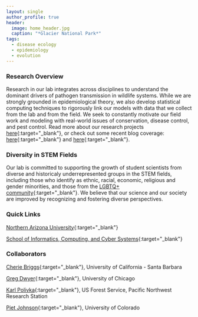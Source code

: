 ```yaml
---
layout: single
author_profile: true
header:
  image: home_header.jpg
  caption: "*Glacier National Park*"
tags:
  - disease ecology
  - epidemiology
  - evolution
---
```



### Research Overview
Research in our lab integrates across disciplines to understand the dominant drivers of pathogen transmission in wildlife systems. While we are strongly grounded in epidemiological theory, we also develop statistical computing techniques to rigorously link our models with data that we collect from the lab and from the field. We seek to constantly motivate our field work and modeling with real-world issues of conservation, disease control, and pest control. Read more about our research projects [here](/research/){:target="_blank"}, or check out some recent blog coverage: [here](http://www.numbatmedia.com/stories/2016/4/5/mihaljevic?platform=hootsuite){:target="_blank"} and [here](https://rcc.uchicago.edu/woods){:target="_blank"}.


### Diversity in STEM Fields
Our lab is committed to supporting the growth of student scientists from diverse and historicaly underrepresented groups in the STEM fields, including those who identify as ethnic, racial, economic, religious and gender minorities, and those from the [LGBTQ+ community](https://www.500queerscientists.com/){:target="_blank"}. We believe that our science and our society are improved by recognizing and fostering diverse perspectives.  


### Quick Links

[Northern Arizona University](http://nau.edu/){:target="_blank"}

[School of Informatics, Computing, and Cyber Systems](http://nau.edu/SICCS/){:target="_blank"} 

### Collaborators

[Cherie Briggs](https://labs.eemb.ucsb.edu/briggs/cherie/members){:target="_blank"}, University of California - Santa Barbara

[Greg Dwyer](http://dwyerlab.uchicago.edu){:target="_blank"}, University of Chicago

[Karl Polivka](http://www.fs.fed.us/research/people/profile.php?alias=kpolivka){:target="_blank"}, US Forest Service, Pacific Northwest Research Station 

[Piet Johnson](http://www.colorado.edu/eeb/facultysites/pieter/){:target="_blank"}, University of Colorado